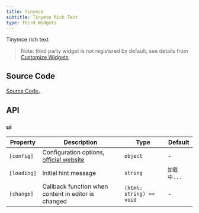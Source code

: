 ```yaml
---
title: tinymce
subtitle: Tinymce Rich Text
type: Third Widgets
---
```


Tinymce rich text

> Note: third party widget is not registered by default, see details from [Customize Widgets](https://ng-yunzai.com/form/customize/en).

## Source Code

[Source Code](https://github.com/hbyunzai/yelon/tree/master/packages/form/widgets-third/tinymce)。

## API

### ui 

| Property | Description | Type | Default |
|----------|-------------|------|---------|
| `[config]` | Configuration options, [official website](https://www.tinymce.com/docs/configure/integration-and-setup/) | `object` | - |
| `[loading]` | Initial hint message | `string` | `加载中...` |
| `[change]` | Callback function when content in editor is changed | `(html: string) => void` | - |
